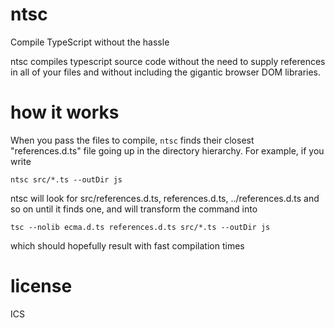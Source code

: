 # ntsc

Compile TypeScript without the hassle

ntsc compiles typescript source code without the need to supply references in all
of your files and without including the gigantic browser DOM libraries.

# how it works

When you pass the files to compile, `ntsc` finds their closest "references.d.ts"
file going up in the directory hierarchy. For example, if you write

    ntsc src/*.ts --outDir js

ntsc will look for src/references.d.ts, references.d.ts, ../references.d.ts and
so on until it finds one, and will transform the command into

    tsc --nolib ecma.d.ts references.d.ts src/*.ts --outDir js

which should hopefully result with fast compilation times

# license

ICS

